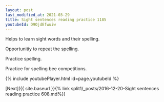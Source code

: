 ```yaml
---
layout: post
last_modified_at: 2021-03-29
title: Sight sentences reading practice 1185
youtubeId: D9OjdEfwuiw
---
```

 
 
Helps to learn sight words and their spelling.

Opportunitiy to repeat the spelling. 

Practice spelling. 
 
Practice for spelling bee competitions. 
 
{% include youtubePlayer.html id=page.youtubeId %}
 
 

[Next]({{ site.baseurl }}{% link  split1/_posts/2016-12-20-Sight sentences reading practice 608.md%})
 
